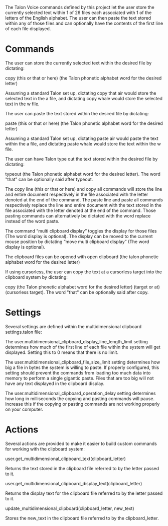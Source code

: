The Talon Voice commands defined by this project let the user store the currently selected text within 1 of 26 files each associated with 1 of the letters of the English alphabet. The user can then paste the text stored within any of those files and can optionally have the contents of the first line of each file displayed.

<h1>Commands</h1>
The user can store the currently selected text within the desired file by dictating:

copy (this or that or here) (the Talon phonetic alphabet word for the desired letter)

Assuming a standard Talon set up, dictating copy that air would store the selected text in the a file, and dictating copy whale would store the selected text in the w file.

The user can paste the text stored within the desired file by dictating:

paste (this or that or here) (the Talon phonetic alphabet word for the desired letter)

Assuming a standard Talon set up, dictating paste air would paste the text within the a file, and dictating paste whale would store the text within the w file.

The user can have Talon type out the text stored within the desired file by dictating:

typeout (the Talon phonetic alphabet word for the desired letter). The word "that" can be optionally said after typeout. 

The copy line (this or that or here) and copy all commands will store the line and entire document respectively in the file associated with the letter denoted at the end of the command. The paste line and paste all commands respectively replace the line and entire document with the text stored in the file associated with the letter denoted at the end of the command. Those pasting commands can alternatively be dictated with the word replace instead of the word paste.

The command “multi clipboard display” toggles the display for those files (The word display is optional). The display can be moved to the current mouse position by dictating “move multi clipboard display” (The word display is optional).

The clipboard files can be opened with open clipboard (the talon phonetic alphabet word for the desired letter)  

If using cursorless, the user can copy the text at a cursorless target into the clipboard system by dictating: 

copy (the Talon phonetic alphabet word for the desired letter) (target or at) (cursorless target). The word "that" can be optionally said after copy.

<h1>Settings</h1>
Several settings are defined within the multidimensional clipboard settings.talon file:
  
The user.multidimensional_clipboard_display_line_length_limit setting determines how much of the first line of each file within the system will get displayed. Setting this to 0 means that there is no limit. 
  
The user.multidimensional_clipboard_file_size_limit setting determines how big a file in bytes the system is willing to paste. If properly configured, this setting should prevent the commands from loading too much data into memory to perform a single gigantic paste. Files that are too big will not have any text displayed in the clipboard display.
  
The user.multidimensional_clipboard_operation_delay setting determines how long in milliseconds the copying and pasting commands will pause. Increase this if the copying or pasting commands are not working properly on your computer.

<h1>Actions</h1>
Several actions are provided to make it easier to build custom commands for working with the clipboard system:

user.get_multidimensional_clipboard_text(clipboard_letter)

Returns the text stored in the clipboard file referred to by the letter passed to it.

user.get_multidimensional_clipboard_display_text(clipboard_letter)

Returns the display text for the clipboard file referred to by the letter passed to it.

update_multidimensional_clipboard(clipboard_letter, new_text)

Stores the new_text in the clipboard file referred to by the clipboard_letter.